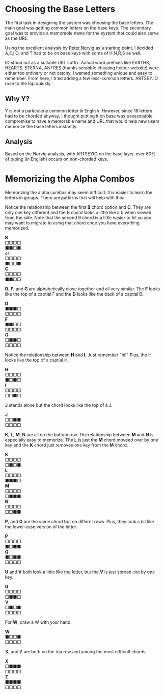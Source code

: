 # Choosing the Base Letters

The first task in designing the system was choosing the base letters. The main goal was getting common letters on the base keys. The secondary goal was to provide a memorable name for the system that could also serve as the URL. 

Using the excellent analysis by [Peter Norvig](http://norvig.com/mayzner.html) as a starting point, I decided A,E,I,O, and T had to be on base keys with some of H,N,R,S as well.    

IO stood out as a suitable URL suffix. Actual word prefixes like EARTHS, HEARTS, STERNA, ANTRES (thanks scrabble ~~cheating~~ helper website) were either too ordinary or not catchy. I wanted something unique and easy to remember. From here, I tried adding a few less-common letters. ARTSEY.IO rose to the top quickly.
## Why Y? 
Y is not a particularly common letter in English. However, since 18 letters had to be chorded anyway, I thought putting it on base was a reasonable compromise to have a memorable name and URL that would help new users memorize the base letters instantly.
## Analysis
Based on the Norvig analysis, with ARTSEYIO on the base layer, over 60% of typing (in English) occurs on non-chorded keys.

# Memorizing the Alpha Combos

Memorizing the alpha combos may seem difficult. It is easier to learn the letters in groups. There are patterns that will help with this:

Notice the relationship between the first **B** chord option and **C**. They are only one key different and the B chord looks a little like a b when viewed from the side. Note that the second B chord is a little easier to hit so you may want to migrate to using that chord once you have everything memorized.   

**B**  
□□□□  
■■□■  
*or*  
□□□□  
■□□■  
**C**  
□□□□  
■■□□  

**D**, **F**, and **G** are alphabetically close together and all very similar. The **F** looks like the top of a captial F and the **D** looks like the back of a captial D.    

**D**  
■■■□  
□□□□  
**F**  
■■□□  
□□□□  
**G**  
□■■□  
□□□□  

Notice the relationship between **H** and **I**. Just remember "hi!" Plus, the H looks like the top of a captial H.    

**H**  
□□□□  
■□■□  
**I**  
□□□□  
□□■□  

**J** stands alone but the chord looks like the top of a J.   

**J**  
□□■■  
□□□□  

**K**, **L**, **M**, **N** are all on the bottom row. The relationship between **M** and **N** is especially easy to memorize. The **L** is just the **M** chord moveed over by one key and the **K** chord just removes one key from the **M** chord. 

**K**  
□□□□  
□■□■  
**L**  
□□□□  
■■■□  
**M**  
□□□□  
□■■■  
**N**  
□□□□  
□□■■  

**P**, and **Q** are the same chord but on differnt rows. Plus, they look a bit like the lower-case version of the letter. 

**P**  
□□□□  
■□■■  
**Q**  
■□■■  
□□□□  

**U** and **V** both look a little like the letter, but the **V** is just spread-out by one key.   

**U**  
□□□□  
□■■□  
**V**  
□■□■  
□□□□  

For **W**, draw a W with your hand.  

**W**  
■□□■  
□□□□  

**X**, and **Z** are both on the top row and among the most difficult chords.   

**X**  
□■■■  
□□□□  
**Z**  
■■■■  
□□□□  
